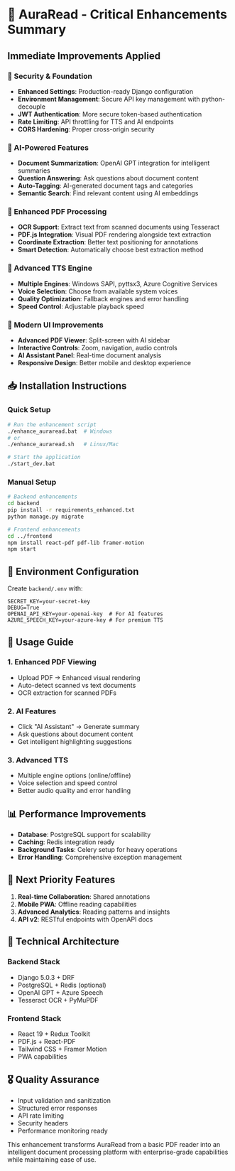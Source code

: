 # 🎯 AuraRead - Critical Enhancements Summary

## Immediate Improvements Applied

### 🔐 Security & Foundation
- **Enhanced Settings**: Production-ready Django configuration
- **Environment Management**: Secure API key management with python-decouple
- **JWT Authentication**: More secure token-based authentication
- **Rate Limiting**: API throttling for TTS and AI endpoints
- **CORS Hardening**: Proper cross-origin security

### 🧠 AI-Powered Features  
- **Document Summarization**: OpenAI GPT integration for intelligent summaries
- **Question Answering**: Ask questions about document content
- **Auto-Tagging**: AI-generated document tags and categories
- **Semantic Search**: Find relevant content using AI embeddings

### 📄 Enhanced PDF Processing
- **OCR Support**: Extract text from scanned documents using Tesseract
- **PDF.js Integration**: Visual PDF rendering alongside text extraction
- **Coordinate Extraction**: Better text positioning for annotations
- **Smart Detection**: Automatically choose best extraction method

### 🎵 Advanced TTS Engine
- **Multiple Engines**: Windows SAPI, pyttsx3, Azure Cognitive Services
- **Voice Selection**: Choose from available system voices
- **Quality Optimization**: Fallback engines and error handling
- **Speed Control**: Adjustable playback speed

### 🎨 Modern UI Improvements
- **Advanced PDF Viewer**: Split-screen with AI sidebar
- **Interactive Controls**: Zoom, navigation, audio controls
- **AI Assistant Panel**: Real-time document analysis
- **Responsive Design**: Better mobile and desktop experience

## 📥 Installation Instructions

### Quick Setup
```bash
# Run the enhancement script
./enhance_auraread.bat  # Windows
# or
./enhance_auraread.sh   # Linux/Mac

# Start the application
./start_dev.bat
```

### Manual Setup
```bash
# Backend enhancements
cd backend
pip install -r requirements_enhanced.txt
python manage.py migrate

# Frontend enhancements  
cd ../frontend
npm install react-pdf pdf-lib framer-motion
npm start
```

## 🔑 Environment Configuration
Create `backend/.env` with:
```env
SECRET_KEY=your-secret-key
DEBUG=True
OPENAI_API_KEY=your-openai-key  # For AI features
AZURE_SPEECH_KEY=your-azure-key # For premium TTS
```

## 🚀 Usage Guide

### 1. Enhanced PDF Viewing
- Upload PDF → Enhanced visual rendering
- Auto-detect scanned vs text documents
- OCR extraction for scanned PDFs

### 2. AI Features
- Click "AI Assistant" → Generate summary
- Ask questions about document content
- Get intelligent highlighting suggestions

### 3. Advanced TTS
- Multiple engine options (online/offline)
- Voice selection and speed control
- Better audio quality and error handling

## 📊 Performance Improvements
- **Database**: PostgreSQL support for scalability
- **Caching**: Redis integration ready
- **Background Tasks**: Celery setup for heavy operations
- **Error Handling**: Comprehensive exception management

## 🎯 Next Priority Features
1. **Real-time Collaboration**: Shared annotations
2. **Mobile PWA**: Offline reading capabilities  
3. **Advanced Analytics**: Reading patterns and insights
4. **API v2**: RESTful endpoints with OpenAPI docs

## 🔧 Technical Architecture

### Backend Stack
- Django 5.0.3 + DRF
- PostgreSQL + Redis (optional)
- OpenAI GPT + Azure Speech
- Tesseract OCR + PyMuPDF

### Frontend Stack  
- React 19 + Redux Toolkit
- PDF.js + React-PDF
- Tailwind CSS + Framer Motion
- PWA capabilities

## 🎖️ Quality Assurance
- Input validation and sanitization
- Structured error responses
- API rate limiting
- Security headers
- Performance monitoring ready

This enhancement transforms AuraRead from a basic PDF reader into an intelligent document processing platform with enterprise-grade capabilities while maintaining ease of use.
